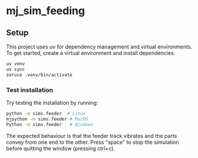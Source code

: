 # mj_sim_feeding

## Setup

This project uses uv for dependency management and virtual environments.
To get started, create a virtual environment and install dependencies:

```bash
uv venv
uv sync
soruce .venv/bin/activate
```

### Test installation

Try testing the installation by running:

```bash
python -m sims.feeder  # Linux
mjpython -m sims.feeder # MacOS
Python -m sims.feeder   # Windows
```

The expected behaviour is that the feeder track vibrates and the parts convey from one end to the other.
Press "space" to stop the simulation before quitting the window (pressing ctrl+c).

